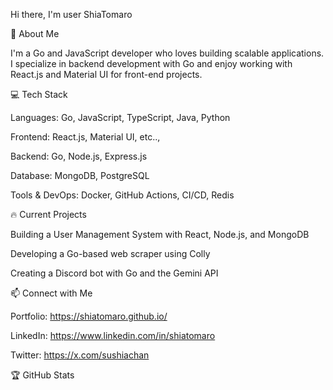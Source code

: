 Hi there, I'm user ShiaTomaro

🚀 About Me

I'm a Go and JavaScript developer who loves building scalable applications. I specialize in backend development with Go and enjoy working with React.js and Material UI for front-end projects.

💻 Tech Stack

Languages: Go, JavaScript, TypeScript, Java, Python

Frontend: React.js, Material UI, etc..,

Backend: Go, Node.js, Express.js

Database: MongoDB, PostgreSQL

Tools & DevOps: Docker, GitHub Actions, CI/CD, Redis

🔥 Current Projects

Building a User Management System with React, Node.js, and MongoDB

Developing a Go-based web scraper using Colly

Creating a Discord bot with Go and the Gemini API

📫 Connect with Me

Portfolio: https://shiatomaro.github.io/

LinkedIn: https://www.linkedin.com/in/shiatomaro

Twitter: https://x.com/sushiachan

🏆 GitHub Stats



<!---
MsTriile/MsTriile is a ✨ special ✨ repository because its `README.md` (this file) appears on your GitHub profile.
You can click the Preview link to take a look at your changes.
--->
